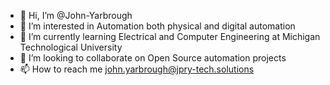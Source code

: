 - 👋 Hi, I’m @John-Yarbrough
- 👀 I’m interested in Automation both physical and digital automation 
- 🌱 I’m currently learning Electrical and Computer Engineering at Michigan Technological University
- 💞️ I’m looking to collaborate on Open Source automation projects
- 📫 How to reach me john.yarbrough@jpry-tech.solutions

<!---
John-Yarbrough/John-Yarbrough is a ✨ special ✨ repository because its `README.md` (this file) appears on your GitHub profile.
You can click the Preview link to take a look at your changes.
--->
